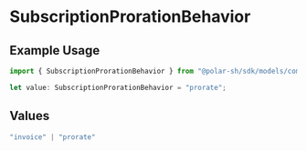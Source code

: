 # SubscriptionProrationBehavior

## Example Usage

```typescript
import { SubscriptionProrationBehavior } from "@polar-sh/sdk/models/components/subscriptionprorationbehavior.js";

let value: SubscriptionProrationBehavior = "prorate";
```

## Values

```typescript
"invoice" | "prorate"
```